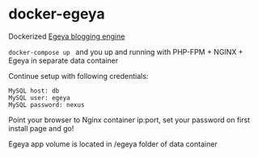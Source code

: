 # docker-egeya
Dockerized [Egeya blogging engine ](http://blogengine.ru)

```docker-compose up ```
and you up and running with PHP-FPM + NGINX + Egeya in separate data container


Continue setup with following credentials:
```
MySQL host: db
MySQL user: egeya
MySQL password: nexus
```
Point your browser to Nginx container ip:port, set your password on first install page and go!

Egeya app volume is located in /egeya folder of data container
